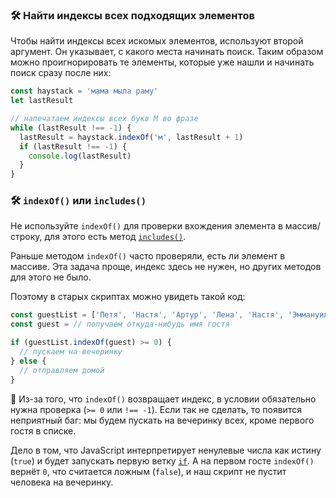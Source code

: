 ### 🛠 Найти индексы всех подходящих элементов

Чтобы найти индексы всех искомых элементов, используют второй аргумент. Он указывает, с какого места начинать поиск. Таким образом можно проигнорировать те элементы, которые уже нашли и начинать поиск сразу после них:

```js
const haystack = 'мама мыла раму'
let lastResult

// напечатаем индексы всех букв М во фразе
while (lastResult !== -1) {
  lastResult = haystack.indexOf('м', lastResult + 1)
  if (lastResult !== -1) {
    console.log(lastResult)
  }
}
```

### 🛠 `indexOf()` или `includes()`

Не используйте `indexOf()` для проверки вхождения элемента в массив/строку, для этого есть метод [`includes()`](/js/includes/).

Раньше методом `indexOf()` часто проверяли, есть ли элемент в массиве. Эта задача проще, индекс здесь не нужен, но других методов для этого не было.

Поэтому в старых скриптах можно увидеть такой код:

```js
const guestList = ['Петя', 'Настя', 'Артур', 'Лена', 'Настя', 'Эммануил']
const guest = // получаем откуда-нибудь имя гостя

if (guestList.indexOf(guest) >= 0) {
  // пускаем на вечеринку
} else {
  // отправляем домой
}
```

🤖 Из-за того, что `indexOf()` возвращает индекс, в условии обязательно нужна проверка (`>= 0` или `!== -1`). Если так не сделать, то появится неприятный баг: мы будем пускать на вечеринку всех, кроме первого гостя в списке.

Дело в том, что JavaScript интерпретирует ненулевые числа как истину (`true`) и будет запускать первую ветку [`if`](/js/if-else/). А на первом госте `indexOf()` вернёт `0`, что считается ложным (`false`), и наш скрипт не пустит человека на вечеринку.
